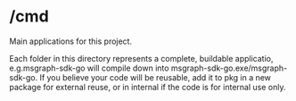 # /cmd
Main applications for this project.

Each folder in this directory represents a complete, buildable applicatio, e.g.msgraph-sdk-go will compile down into msgraph-sdk-go.exe/msgraph-sdk-go. If you believe your code will be reusable, add it to pkg in a new package for external reuse, or in internal if the code is for internal use only.
